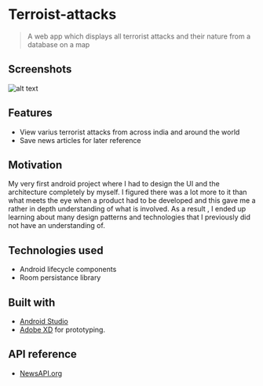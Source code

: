 # Terroist-attacks
>A web app which displays all terrorist attacks and their nature from a database on a map 

## Screenshots

<img src="https://user-images.githubusercontent.com/36475626/66067328-f6b61b80-e568-11e9-81cb-0645d14dba47.PNG" alt="alt text">

## Features 
* View varius terrorist attacks from across india and around the world
* Save news articles for later reference

## Motivation 
My very first android project where I had to design the UI and the architecture completely by myself. I figured there was a lot more to it than what meets the eye when a product had to be developed and this gave me a rather in depth understanding of what is involved. As a result , I ended up learning about many design patterns and technologies that I previously did not have an understanding of.  

## Technologies used
* Android lifecycle components
* Room persistance library
## Built with
* [Android Studio](https://developer.android.com/studio) 
* [Adobe XD](https://www.adobe.com/in/products/xd.html) for prototyping.
## API reference
* [NewsAPI.org](https://newsapi.org/)
